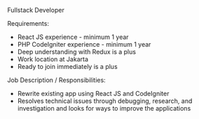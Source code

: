 Fullstack Developer

Requirements:

- React JS experience - minimum 1 year
- PHP CodeIgniter experience - minimum 1 year
- Deep understanding with Redux is a plus
- Work location at Jakarta
- Ready to join immediately is a plus


Job Description / Responsibilities:

- Rewrite existing app using React JS and CodeIgniter 
- Resolves technical issues through debugging, research, and investigation and looks for ways to improve the applications